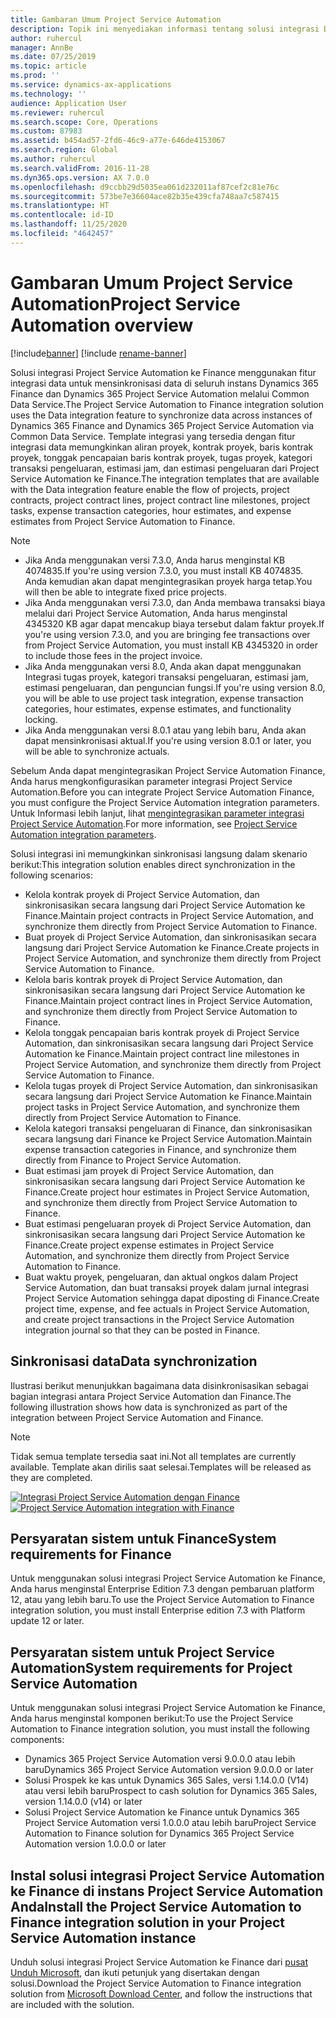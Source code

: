 ```yaml
---
title: Gambaran Umum Project Service Automation
description: Topik ini menyediakan informasi tentang solusi integrasi Dynamics 365 Project Service Automation ke Dynamics 365 Finance.
author: ruhercul
manager: AnnBe
ms.date: 07/25/2019
ms.topic: article
ms.prod: ''
ms.service: dynamics-ax-applications
ms.technology: ''
audience: Application User
ms.reviewer: ruhercul
ms.search.scope: Core, Operations
ms.custom: 87983
ms.assetid: b454ad57-2fd6-46c9-a77e-646de4153067
ms.search.region: Global
ms.author: ruhercul
ms.search.validFrom: 2016-11-28
ms.dyn365.ops.version: AX 7.0.0
ms.openlocfilehash: d9ccbb29d5035ea061d232011af87cef2c81e76c
ms.sourcegitcommit: 573be7e36604ace82b35e439cfa748aa7c587415
ms.translationtype: HT
ms.contentlocale: id-ID
ms.lasthandoff: 11/25/2020
ms.locfileid: "4642457"
---
```

# <a name="project-service-automation-overview"></a><span data-ttu-id="b4a85-103">Gambaran Umum Project Service Automation</span><span class="sxs-lookup"><span data-stu-id="b4a85-103">Project Service Automation overview</span></span>

[!include[banner](../includes/banner.md)]
[!include [rename-banner](~/includes/cc-data-platform-banner.md)]

<span data-ttu-id="b4a85-104">Solusi integrasi Project Service Automation ke Finance menggunakan fitur integrasi data untuk mensinkronisasi data di seluruh instans Dynamics 365 Finance dan Dynamics 365 Project Service Automation melalui Common Data Service.</span><span class="sxs-lookup"><span data-stu-id="b4a85-104">The Project Service Automation to Finance integration solution uses the Data integration feature to synchronize data across instances of Dynamics 365 Finance and Dynamics 365 Project Service Automation via Common Data Service.</span></span> <span data-ttu-id="b4a85-105">Template integrasi yang tersedia dengan fitur integrasi data memungkinkan aliran proyek, kontrak proyek, baris kontrak proyek, tonggak pencapaian baris kontrak proyek, tugas proyek, kategori transaksi pengeluaran, estimasi jam, dan estimasi pengeluaran dari Project Service Automation ke Finance.</span><span class="sxs-lookup"><span data-stu-id="b4a85-105">The integration templates that are available with the Data integration feature enable the flow of projects, project contracts, project contract lines, project contract line milestones, project tasks, expense transaction categories, hour estimates, and expense estimates from Project Service Automation to Finance.</span></span>

> [!NOTE]
> - <span data-ttu-id="b4a85-106">Jika Anda menggunakan versi 7.3.0, Anda harus menginstal KB 4074835.</span><span class="sxs-lookup"><span data-stu-id="b4a85-106">If you're using version 7.3.0, you must install KB 4074835.</span></span> <span data-ttu-id="b4a85-107">Anda kemudian akan dapat mengintegrasikan proyek harga tetap.</span><span class="sxs-lookup"><span data-stu-id="b4a85-107">You will then be able to integrate fixed price projects.</span></span>
> - <span data-ttu-id="b4a85-108">Jika Anda menggunakan versi 7.3.0, dan Anda membawa transaksi biaya melalui dari Project Service Automation, Anda harus menginstal 4345320 KB agar dapat mencakup biaya tersebut dalam faktur proyek.</span><span class="sxs-lookup"><span data-stu-id="b4a85-108">If you're using version 7.3.0, and you are bringing fee transactions over from Project Service Automation, you must install KB 4345320 in order to include those fees in the project invoice.</span></span>
> - <span data-ttu-id="b4a85-109">Jika Anda menggunakan versi 8.0, Anda akan dapat menggunakan Integrasi tugas proyek, kategori transaksi pengeluaran, estimasi jam, estimasi pengeluaran, dan penguncian fungsi.</span><span class="sxs-lookup"><span data-stu-id="b4a85-109">If you're using version 8.0, you will be able to use project task integration, expense transaction categories, hour estimates, expense estimates, and functionality locking.</span></span>
> - <span data-ttu-id="b4a85-110">Jika Anda menggunakan versi 8.0.1 atau yang lebih baru, Anda akan dapat mensinkronisasi aktual.</span><span class="sxs-lookup"><span data-stu-id="b4a85-110">If you're using version 8.0.1 or later, you will be able to synchronize actuals.</span></span>

<span data-ttu-id="b4a85-111">Sebelum Anda dapat mengintegrasikan Project Service Automation Finance, Anda harus mengkonfigurasikan parameter integrasi Project Service Automation.</span><span class="sxs-lookup"><span data-stu-id="b4a85-111">Before you can integrate Project Service Automation Finance, you must configure the Project Service Automation integration parameters.</span></span> <span data-ttu-id="b4a85-112">Untuk Informasi lebih lanjut, lihat [mengintegrasikan parameter integrasi Project Service Automation](PSA-parameters.md).</span><span class="sxs-lookup"><span data-stu-id="b4a85-112">For more information, see [Project Service Automation integration parameters](PSA-parameters.md).</span></span>

<span data-ttu-id="b4a85-113">Solusi integrasi ini memungkinkan sinkronisasi langsung dalam skenario berikut:</span><span class="sxs-lookup"><span data-stu-id="b4a85-113">This integration solution enables direct synchronization in the following scenarios:</span></span>

- <span data-ttu-id="b4a85-114">Kelola kontrak proyek di Project Service Automation, dan sinkronisasikan secara langsung dari Project Service Automation ke Finance.</span><span class="sxs-lookup"><span data-stu-id="b4a85-114">Maintain project contracts in Project Service Automation, and synchronize them directly from Project Service Automation to Finance.</span></span>
- <span data-ttu-id="b4a85-115">Buat proyek di Project Service Automation, dan sinkronisasikan secara langsung dari Project Service Automation ke Finance.</span><span class="sxs-lookup"><span data-stu-id="b4a85-115">Create projects in Project Service Automation, and synchronize them directly from Project Service Automation to Finance.</span></span>
- <span data-ttu-id="b4a85-116">Kelola baris kontrak proyek di Project Service Automation, dan sinkronisasikan secara langsung dari Project Service Automation ke Finance.</span><span class="sxs-lookup"><span data-stu-id="b4a85-116">Maintain project contract lines in Project Service Automation, and synchronize them directly from Project Service Automation to Finance.</span></span>
- <span data-ttu-id="b4a85-117">Kelola tonggak pencapaian baris kontrak proyek di Project Service Automation, dan sinkronisasikan secara langsung dari Project Service Automation ke Finance.</span><span class="sxs-lookup"><span data-stu-id="b4a85-117">Maintain project contract line milestones in Project Service Automation, and synchronize them directly from Project Service Automation to Finance.</span></span>
- <span data-ttu-id="b4a85-118">Kelola tugas proyek di Project Service Automation, dan sinkronisasikan secara langsung dari Project Service Automation ke Finance.</span><span class="sxs-lookup"><span data-stu-id="b4a85-118">Maintain project tasks in Project Service Automation, and synchronize them directly from Project Service Automation to Finance.</span></span>
- <span data-ttu-id="b4a85-119">Kelola kategori transaksi pengeluaran di Finance, dan sinkronisasikan secara langsung dari Finance ke Project Service Automation.</span><span class="sxs-lookup"><span data-stu-id="b4a85-119">Maintain expense transaction categories in Finance, and synchronize them directly from Finance to Project Service Automation.</span></span>
- <span data-ttu-id="b4a85-120">Buat estimasi jam proyek di Project Service Automation, dan sinkronisasikan secara langsung dari Project Service Automation ke Finance.</span><span class="sxs-lookup"><span data-stu-id="b4a85-120">Create project hour estimates in Project Service Automation, and synchronize them directly from Project Service Automation to Finance.</span></span>
- <span data-ttu-id="b4a85-121">Buat estimasi pengeluaran proyek di Project Service Automation, dan sinkronisasikan secara langsung dari Project Service Automation ke Finance.</span><span class="sxs-lookup"><span data-stu-id="b4a85-121">Create project expense estimates in Project Service Automation, and synchronize them directly from Project Service Automation to Finance.</span></span>
- <span data-ttu-id="b4a85-122">Buat waktu proyek, pengeluaran, dan aktual ongkos dalam Project Service Automation, dan buat transaksi proyek dalam jurnal integrasi Project Service Automation sehingga dapat diposting di Finance.</span><span class="sxs-lookup"><span data-stu-id="b4a85-122">Create project time, expense, and fee actuals in Project Service Automation, and create project transactions in the Project Service Automation integration journal so that they can be posted in Finance.</span></span>

## <a name="data-synchronization"></a><span data-ttu-id="b4a85-123">Sinkronisasi data</span><span class="sxs-lookup"><span data-stu-id="b4a85-123">Data synchronization</span></span>

<span data-ttu-id="b4a85-124">Ilustrasi berikut menunjukkan bagaimana data disinkronisasikan sebagai bagian integrasi antara Project Service Automation dan Finance.</span><span class="sxs-lookup"><span data-stu-id="b4a85-124">The following illustration shows how data is synchronized as part of the integration between Project Service Automation and Finance.</span></span>

> [!NOTE]
> <span data-ttu-id="b4a85-125">Tidak semua template tersedia saat ini.</span><span class="sxs-lookup"><span data-stu-id="b4a85-125">Not all templates are currently available.</span></span> <span data-ttu-id="b4a85-126">Template akan dirilis saat selesai.</span><span class="sxs-lookup"><span data-stu-id="b4a85-126">Templates will be released as they are completed.</span></span>

<span data-ttu-id="b4a85-127">[![Integrasi Project Service Automation dengan Finance](./media/PSA-integration.png)](./media/PSA-integration.png)</span><span class="sxs-lookup"><span data-stu-id="b4a85-127">[![Project Service Automation integration with Finance](./media/PSA-integration.png)](./media/PSA-integration.png)</span></span>

## <a name="system-requirements-for-finance"></a><span data-ttu-id="b4a85-128">Persyaratan sistem untuk Finance</span><span class="sxs-lookup"><span data-stu-id="b4a85-128">System requirements for Finance</span></span>

<span data-ttu-id="b4a85-129">Untuk menggunakan solusi integrasi Project Service Automation ke Finance, Anda harus menginstal Enterprise Edition 7.3 dengan pembaruan platform 12, atau yang lebih baru.</span><span class="sxs-lookup"><span data-stu-id="b4a85-129">To use the Project Service Automation to Finance integration solution, you must install Enterprise edition 7.3 with Platform update 12 or later.</span></span>

## <a name="system-requirements-for-project-service-automation"></a><span data-ttu-id="b4a85-130">Persyaratan sistem untuk Project Service Automation</span><span class="sxs-lookup"><span data-stu-id="b4a85-130">System requirements for Project Service Automation</span></span>

<span data-ttu-id="b4a85-131">Untuk menggunakan solusi integrasi Project Service Automation ke Finance, Anda harus menginstal komponen berikut:</span><span class="sxs-lookup"><span data-stu-id="b4a85-131">To use the Project Service Automation to Finance integration solution, you must install the following components:</span></span>

- <span data-ttu-id="b4a85-132">Dynamics 365 Project Service Automation versi 9.0.0.0 atau lebih baru</span><span class="sxs-lookup"><span data-stu-id="b4a85-132">Dynamics 365 Project Service Automation version 9.0.0.0 or later</span></span>
- <span data-ttu-id="b4a85-133">Solusi Prospek ke kas untuk Dynamics 365 Sales, versi 1.14.0.0 (V14) atau versi lebih baru</span><span class="sxs-lookup"><span data-stu-id="b4a85-133">Prospect to cash solution for Dynamics 365 Sales, version 1.14.0.0 (v14) or later</span></span>
- <span data-ttu-id="b4a85-134">Solusi Project Service Automation ke Finance untuk Dynamics 365 Project Service Automation versi 1.0.0.0 atau lebih baru</span><span class="sxs-lookup"><span data-stu-id="b4a85-134">Project Service Automation to Finance solution for Dynamics 365 Project Service Automation version 1.0.0.0 or later</span></span>

## <a name="install-the-project-service-automation-to-finance-integration-solution-in-your-project-service-automation-instance"></a><span data-ttu-id="b4a85-135">Instal solusi integrasi Project Service Automation ke Finance di instans Project Service Automation Anda</span><span class="sxs-lookup"><span data-stu-id="b4a85-135">Install the Project Service Automation to Finance integration solution in your Project Service Automation instance</span></span>

<span data-ttu-id="b4a85-136">Unduh solusi integrasi Project Service Automation ke Finance dari [pusat Unduh Microsoft](https://www.microsoft.com/download/details.aspx?id=57016), dan ikuti petunjuk yang disertakan dengan solusi.</span><span class="sxs-lookup"><span data-stu-id="b4a85-136">Download the Project Service Automation to Finance integration solution from [Microsoft Download Center](https://www.microsoft.com/download/details.aspx?id=57016), and follow the instructions that are included with the solution.</span></span>

